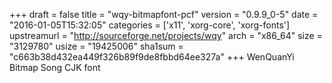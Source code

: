 +++
draft = false
title = "wqy-bitmapfont-pcf"
version = "0.9.9_0-5"
date = "2016-01-05T15:32:05"
categories = ['x11', 'xorg-core', 'xorg-fonts']
upstreamurl = "http://sourceforge.net/projects/wqy"
arch = "x86_64"
size = "3129780"
usize = "19425006"
sha1sum = "c663b38d432ea449f326b89f9de8fbbd64ee327a"
+++
WenQuanYi Bitmap Song CJK font
